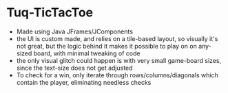 # Tuq-TicTacToe

 - Made using Java JFrames/JComponents
 - the UI is custom made, and relies on a tile-based layout, so visually it's not great, but the logic behind it makes it 
 possible to play on on any-sized board, with minimal tweaking of code
  - the only visual glitch could happen is with very small game-board sizes, since the text-size does not get adjusted
 - To check for a win, only iterate through rows/columns/diagonals which contain the player, eliminating needless checks
